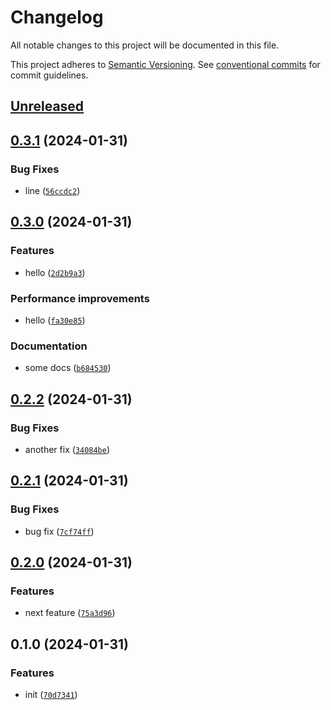 # Changelog

All notable changes to this project will be documented in this file.

This project adheres to [Semantic Versioning](https://semver.org/spec/v2.0.0.html). See
[conventional commits](https://www.conventionalcommits.org/en/v1.0.0/) for commit guidelines.

## [Unreleased](https://github.com/afuetterer/dummy/compare/0.3.1...main)

## [0.3.1](https://github.com/afuetterer/dummy/compare/0.3.0...0.3.1) (2024-01-31)

### Bug Fixes

- line ([`56ccdc2`](https://github.com/afuetterer/dummy/commit/56ccdc2bd8701058fc26100e22b7ce0f517c332a))

## [0.3.0](https://github.com/afuetterer/dummy/compare/0.2.2...0.3.0) (2024-01-31)

### Features

- hello ([`2d2b9a3`](https://github.com/afuetterer/dummy/commit/2d2b9a3c6da979f821ae92d1ff34ec6dec9e723d))

### Performance improvements

- hello ([`fa30e85`](https://github.com/afuetterer/dummy/commit/fa30e85954ad89c6d5f0cfaa9ccf5539e0b55f2a))

### Documentation

- some docs ([`b684530`](https://github.com/afuetterer/dummy/commit/b6845300835f63101af9a28a13c93467e40df709))

## [0.2.2](https://github.com/afuetterer/dummy/compare/0.2.1...0.2.2) (2024-01-31)

### Bug Fixes

- another fix ([`34084be`](https://github.com/afuetterer/dummy/commit/34084bedd953dc59f8fdac17e10690713b876011))

## [0.2.1](https://github.com/afuetterer/dummy/compare/0.2.0...0.2.1) (2024-01-31)

### Bug Fixes

- bug fix ([`7cf74ff`](https://github.com/afuetterer/dummy/commit/7cf74ff5e86ec47bdeb66eec6eba6ff3a1b98258))

## [0.2.0](https://github.com/afuetterer/dummy/compare/0.1.0...0.2.0) (2024-01-31)

### Features

- next feature ([`75a3d96`](https://github.com/afuetterer/dummy/commit/75a3d9662d18cad9dd824a88565d7d6b24f5d955))

## 0.1.0 (2024-01-31)

### Features

- init ([`70d7341`](https://github.com/afuetterer/dummy/commit/70d73415725fed01b74c91c47e2daa6e14430074))

